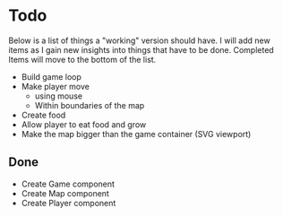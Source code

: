 # Todo

Below is a list of things a "working" version should have. I will add new items as I gain new insights into things that have to be done. Completed Items will move to the bottom of the list.

- Build game loop
- Make player move
    - using mouse
    - Within boundaries of the map
- Create food
- Allow player to eat food and grow
- Make the map bigger than the game container (SVG viewport)


## Done
- Create Game component
- Create Map component
- Create Player component
